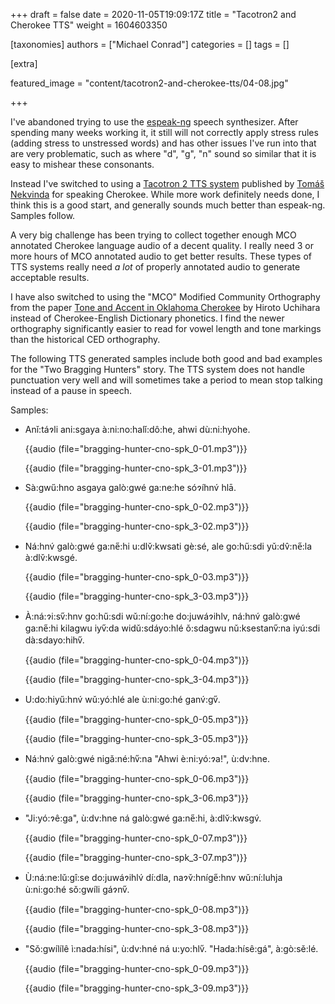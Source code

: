 +++
draft = false
date = 2020-11-05T19:09:17Z
title = "Tacotron2 and Cherokee TTS"
weight = 1604603350

[taxonomies]
authors = ["Michael Conrad"]
categories = []
tags = []

[extra]

featured_image = "content/tacotron2-and-cherokee-tts/04-08.jpg"

+++

I've abandoned trying to use the [espeak-ng](https://github.com/espeak-ng/espeak-ng) speech synthesizer. After spending many weeks working it, it still will not correctly apply stress rules (adding stress to unstressed words) and has other issues I've run into that are very problematic, such as where "d", "g", "n" sound so similar that it is easy to mishear these consonants.

Instead I've switched to using a [Tacotron 2 TTS system](https://github.com/Tomiinek/Multilingual_Text_to_Speech) published by [Tomáš Nekvinda](https://github.com/Tomiinek) for speaking Cherokee. While more work definitely needs done, I think this is a good start, and generally sounds much better than espeak-ng. Samples follow.

<!-- more -->

A very big challenge has been trying to collect together enough MCO annotated Cherokee language audio of a decent quality. I really need 3 or more hours of MCO annotated audio to get better results. These types of TTS systems really need _a lot_ of properly annotated audio to generate acceptable results.

I have also switched to using the "MCO" Modified Community Orthography from the paper [Tone and Accent in Oklahoma Cherokee](https://arts-sciences.buffalo.edu/content/dam/arts-sciences/linguistics/AlumniDissertations/Uchihara%20dissertation.pdf) by Hiroto Uchihara instead of Cherokee-English Dictionary phonetics. I find the newer orthography significantly easier to read for vowel length and tone markings than the historical CED orthography.

The following TTS generated samples include both good and bad examples for the "Two Bragging Hunters" story. The TTS system does not handle punctuation very well and will sometimes take a period to mean stop talking instead of a pause in speech.

Samples:

* Anǐ:táɂli ani:sgaya à:ni:no:halǐ:dô:he, ahwi dù:ni:hyohe.

    {{audio (file="bragging-hunter-cno-spk_0-01.mp3")}}

    {{audio (file="bragging-hunter-cno-spk_3-01.mp3")}}

* Sà:gwű:hno asgaya galò:gwé ga:ne:he sóɂíhnv́ hlā.

    {{audio (file="bragging-hunter-cno-spk_0-02.mp3")}}

    {{audio (file="bragging-hunter-cno-spk_3-02.mp3")}}

* Ná:hnv́ galò:gwé ga:ne̋:hi u:dlv̌:kwsati gè:sé, ale go:hű:sdi yǔ:dv̂:ne̋:la à:dlv̌:kwsgé.

    {{audio (file="bragging-hunter-cno-spk_0-03.mp3")}}

    {{audio (file="bragging-hunter-cno-spk_3-03.mp3")}}

* À:ná:ɂi:sv̋:hnv go:hű:sdi wǔ:ní:go:he do:juwáɂihlv, ná:hnv́ galò:gwé ga:ne̋:hi kilagwu iyv̋:da widǔ:sdáyo:hlé ǒ:sdagwu nǔ:ksestanv̋:na iyú:sdi dà:sdayo:hihv̋.

    {{audio (file="bragging-hunter-cno-spk_0-04.mp3")}}

    {{audio (file="bragging-hunter-cno-spk_3-04.mp3")}}

* U:do:hiyű:hnv́ wǔ:yó:hlé ale ù:ni:go:hé ganv́:gv̋.

    {{audio (file="bragging-hunter-cno-spk_0-05.mp3")}}

    {{audio (file="bragging-hunter-cno-spk_3-05.mp3")}}

* Ná:hnv́ galò:gwé nigǎ:né:hv̋:na "Ahwi è:ni:yó:ɂa!", ù:dv:hne.

    {{audio (file="bragging-hunter-cno-spk_0-06.mp3")}}

    {{audio (file="bragging-hunter-cno-spk_3-06.mp3")}}

* "Ji:yó:ɂê:ga", ù:dv:hne ná galò:gwé ga:ne̋:hi, à:dlv̌:kwsgv́.

    {{audio (file="bragging-hunter-cno-spk_0-07.mp3")}}

    {{audio (file="bragging-hunter-cno-spk_3-07.mp3")}}

* Ù:ná:ne:lǔ:gî:se do:juwáɂihlv́ dí:dla, naɂv̌:hníge̋:hnv wǔ:ní:luhja ù:ni:go:hé sǒ:gwíli gáɂnv̋.

    {{audio (file="bragging-hunter-cno-spk_0-08.mp3")}}

    {{audio (file="bragging-hunter-cno-spk_3-08.mp3")}}

* "Sǒ:gwílílê ì:nada:hísi", ù:dv:hné ná u:yo:hlv̋. "Hada:hísê:gá", à:gò:sě:lé.

    {{audio (file="bragging-hunter-cno-spk_0-09.mp3")}}

    {{audio (file="bragging-hunter-cno-spk_3-09.mp3")}}

